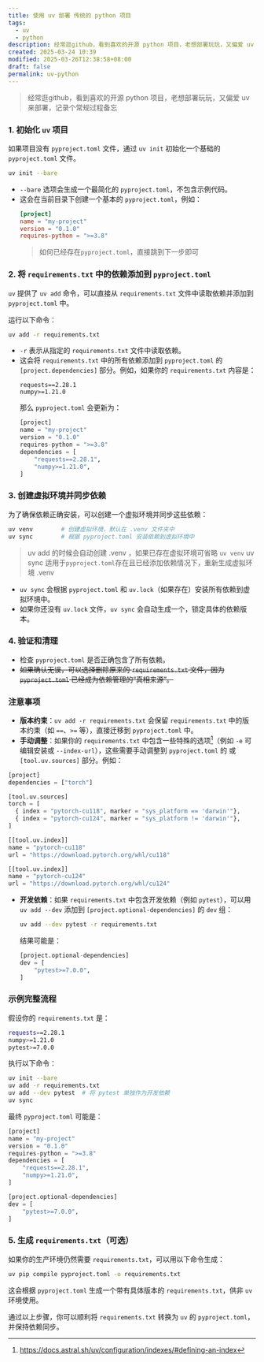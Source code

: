 ```yaml
---
title: 使用 uv 部署 传统的 python 项目
tags:
  - uv
  - python
description: 经常逛github，看到喜欢的开源 python 项目，老想部署玩玩，又偏爱 uv 来部署，记录个常规过程备忘
created: 2025-03-24 10:39
modified: 2025-03-26T12:38:58+08:00
draft: false
permalink: uv-python
---
```

> 经常逛github，看到喜欢的开源 python 项目，老想部署玩玩，又偏爱 uv 来部署，记录个常规过程备忘

### 1. 初始化 `uv` 项目
如果项目没有 `pyproject.toml` 文件，通过 `uv init` 初始化一个基础的 `pyproject.toml` 文件。

```bash
uv init --bare
```

- `--bare` 选项会生成一个最简化的 `pyproject.toml`，不包含示例代码。
- 这会在当前目录下创建一个基本的 `pyproject.toml`，例如：
  ```toml
  [project]
  name = "my-project"
  version = "0.1.0"
  requires-python = ">=3.8"
  ```
  > 如何已经存在`pyproject.toml`，直接跳到下一步即可

### 2. 将 `requirements.txt` 中的依赖添加到 `pyproject.toml`
`uv` 提供了 `uv add` 命令，可以直接从 `requirements.txt` 文件中读取依赖并添加到 `pyproject.toml` 中。

运行以下命令：

```bash
uv add -r requirements.txt
```

- `-r` 表示从指定的 `requirements.txt` 文件中读取依赖。
- 这会将 `requirements.txt` 中的所有依赖添加到 `pyproject.toml` 的 `[project.dependencies]` 部分。例如，如果你的 `requirements.txt` 内容是：
  ```
  requests==2.28.1
  numpy>=1.21.0
  ```
  那么 `pyproject.toml` 会更新为：
  ```python
  [project]
  name = "my-project"
  version = "0.1.0"
  requires-python = ">=3.8"
  dependencies = [
      "requests==2.28.1",
      "numpy>=1.21.0",
  ]
  ```

### 3. 创建虚拟环境并同步依赖
为了确保依赖正确安装，可以创建一个虚拟环境并同步这些依赖：

```bash
uv venv        # 创建虚拟环境，默认在 .venv 文件夹中
uv sync        # 根据 pyproject.toml 安装依赖到虚拟环境中
```
> uv add 的时候会自动创建 .venv ，如果已存在虚拟环境可省略 `uv venv`
> uv sync 适用于`pyproject.toml`存在且已经添加依赖情况下，重新生成虚拟环境 .venv
- `uv sync` 会根据 `pyproject.toml` 和 `uv.lock`（如果存在）安装所有依赖到虚拟环境中。
- 如果你还没有 `uv.lock` 文件，`uv sync` 会自动生成一个，锁定具体的依赖版本。

### 4. 验证和清理
- 检查 `pyproject.toml` 是否正确包含了所有依赖。
- ~~如果确认无误，可以选择删除原来的 `requirements.txt` 文件，因为 `pyproject.toml` 已经成为依赖管理的“真相来源”。~~

### 注意事项
- **版本约束**：`uv add -r requirements.txt` 会保留 `requirements.txt` 中的版本约束（如 `==`、`>=` 等），直接迁移到 `pyproject.toml` 中。
- **手动调整**：如果你的 `requirements.txt` 中包含一些特殊的选项[^1]（例如 `-e` 可编辑安装或 `--index-url`），这些需要手动调整到 `pyproject.toml` 的 或 `[tool.uv.sources]` 部分。例如：
```python
[project]
dependencies = ["torch"]

[tool.uv.sources]
torch = [
  { index = "pytorch-cu118", marker = "sys_platform == 'darwin'"},
  { index = "pytorch-cu124", marker = "sys_platform != 'darwin'"},
]

[[tool.uv.index]]
name = "pytorch-cu118"
url = "https://download.pytorch.org/whl/cu118"

[[tool.uv.index]]
name = "pytorch-cu124"
url = "https://download.pytorch.org/whl/cu124"
```
- **开发依赖**：如果 `requirements.txt` 中包含开发依赖（例如 `pytest`），可以用 `uv add --dev` 添加到 `[project.optional-dependencies]` 的 `dev` 组：
  ```bash
  uv add --dev pytest -r requirements.txt
  ```
  结果可能是：
  ```python
  [project.optional-dependencies]
  dev = [
      "pytest>=7.0.0",
  ]
  ```

### 示例完整流程
假设你的 `requirements.txt` 是：

```bash
requests==2.28.1
numpy>=1.21.0
pytest>=7.0.0
```

执行以下命令：
```bash
uv init --bare
uv add -r requirements.txt
uv add --dev pytest  # 将 pytest 单独作为开发依赖
uv sync
```

最终 `pyproject.toml` 可能是：
```python
[project]
name = "my-project"
version = "0.1.0"
requires-python = ">=3.8"
dependencies = [
    "requests==2.28.1",
    "numpy>=1.21.0",
]

[project.optional-dependencies]
dev = [
    "pytest>=7.0.0",
]
```

### 5. 生成 `requirements.txt`（可选）
如果你的生产环境仍然需要 `requirements.txt`，可以用以下命令生成：
```bash
uv pip compile pyproject.toml -o requirements.txt
```

这会根据 `pyproject.toml` 生成一个带有具体版本的 `requirements.txt`，供非 `uv` 环境使用。

通过以上步骤，你可以顺利将 `requirements.txt` 转换为 `uv` 的 `pyproject.toml`，并保持依赖同步。

[^1]: https://docs.astral.sh/uv/configuration/indexes/#defining-an-index

